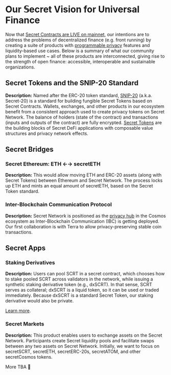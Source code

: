 # Our 𝕊ecret Vision for Universal Finance

Now that [Secret Contracts are LIVE on mainnet](https://blog.scrt.network/upgrade-complete-secret-contracts-live-mainnet), our intentions are to address the problems of decentralized finance (e.g. front running) by creating a suite of products with [programmable privacy](https://blog.scrt.network/programmable-privacy) features and liquidity-based use cases. Below is a summary of what our community plans to implement ~ all of these products are interconnected, giving rise to the strength of open finance: accessible, interoperable and sustainable organizations.

## Secret Tokens and the SNIP-20 Standard
**Description:** Named after the ERC-20 token standard, [SNIP-20](https://github.com/SecretFoundation/SNIP/blob/master/SNIP-20.md) (a.k.a. Secret-20) is a standard for building fungible Secret Tokens based on Secret Contracts. Wallets, exchanges, and other products in our ecosystem benefit from a consistent approach used to create privacy tokens on Secret Network. The balance of holders (state of the contract) and transactions (inputs and outputs of the contract) are fully encrypted. [Secret Tokens](https://blog.scrt.network/secret-tokens-programmable-privacy-for-defi) are the building blocks of Secret DeFi applications with composable value structures and privacy network effects.

## Secret Bridges

### Secret Ethereum: ETH ←→ secretETH
**Description:** This would allow moving ETH and ERC-20 assets (along with Secret Tokens) between Ethereum and Secret Network. The process locks up ETH and mints an equal amount of secretETH, based on the Secret Token standard.

### Inter-Blockchain Communication Protocol
**Description:** Secret Network is positioned as the [privacy hub](https://blog.scrt.network/secret-hub) in the Cosmos ecosystem as Inter-Blockchain Communication (IBC) is getting deployed. Our first collaboration is with Terra to allow privacy-preserving stable coin transactions.

## Secret Apps

### Staking Derivatives
**Description:** Users can pool SCRT in a secret contract, which chooses how to stake pooled SCRT across validators in the network, while issuing a synthetic staking derivative token (e.g., dxSCRT). In that sense, SCRT serves as collateral; dxSCRT is a liquid token, so it can be used or traded immediately. Because dxSCRT is a standard Secret Token, our staking derivative would also be private.

[Learn more](https://blog.scrt.network/secret-staking-derivatives).

### Secret Markets
**Description:** This product enables users to exchange assets on the Secret Network. Participants create Secret liquidity pools and facilitate swaps between any two assets on Secret Network. Initially, we want to focus on secretSCRT, secretETH, secretERC-20s, secretATOM, and other secretCosmos tokens.

More TBA 🤫

